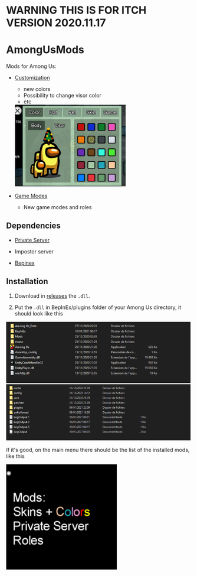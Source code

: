 # WARNING THIS IS FOR ITCH VERSION 2020.11.17

# AmongUsMods
Mods for Among Us:

* [Customization](https://github.com/jloro/AmongUsMods/blob/main/Customization.md)

  * new colors
  * Possibility to change visor color
  * etc
  <img src="/Ressources/Customization/colors_visors.gif" width="300">

* [Game Modes](https://github.com/jloro/AmongUsMods/blob/main/GameModes.md)
  
  * New game modes and roles

## Dependencies

* [Private Server](https://github.com/jloro/AmongUsMods/blob/main/PrivateServer.md)

* Impostor server

* [Bepinex](https://github.com/jloro/AmongUsMods/blob/main/InstallBepInEx.md)

## Installation

1. Download in [releases](https://github.com/jloro/AmongUsMods/releases/tag/1.0) the `.dll`.

2. Put the `.dll` in BepInEx/plugins folder of your Among Us directory, it should look like this

<img src="/Ressources/rootFolder.PNG" width="500">
<img src="/Ressources/rootFolder_bepinex.PNG" width="500">

If it's good, on the main menu there should be the list of the installed mods, like this

<img src="/Ressources/Installed.PNG" width="300">
